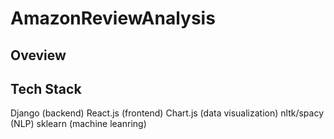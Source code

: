 # AmazonReviewAnalysis


Oveview
---



Tech Stack
---
Django (backend)
React.js (frontend)
Chart.js (data visualization)
nltk/spacy (NLP)
sklearn (machine leanring)


